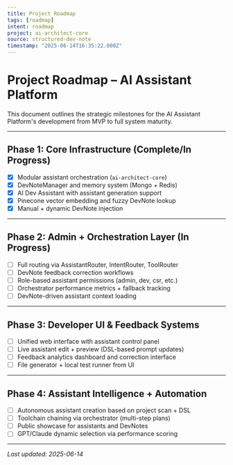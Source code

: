 ```yaml
---
title: Project Roadmap
tags: [roadmap]
intent: roadmap
project: ai-architect-core
source: structured-dev-note
timestamp: "2025-06-14T16:35:22.000Z"
---
```


# Project Roadmap – AI Assistant Platform

This document outlines the strategic milestones for the AI Assistant Platform's development from MVP to full system maturity.

---

## Phase 1: Core Infrastructure (Complete/In Progress)

- [x] Modular assistant orchestration (`ai-architect-core`)
- [x] DevNoteManager and memory system (Mongo + Redis)
- [x] AI Dev Assistant with assistant generation support
- [x] Pinecone vector embedding and fuzzy DevNote lookup
- [x] Manual + dynamic DevNote injection

---

## Phase 2: Admin + Orchestration Layer (In Progress)

- [ ] Full routing via AssistantRouter, IntentRouter, ToolRouter
- [ ] DevNote feedback correction workflows
- [ ] Role-based assistant permissions (admin, dev, csr, etc.)
- [ ] Orchestrator performance metrics + fallback tracking
- [ ] DevNote-driven assistant context loading

---

## Phase 3: Developer UI & Feedback Systems

- [ ] Unified web interface with assistant control panel
- [ ] Live assistant edit + preview (DSL-based prompt updates)
- [ ] Feedback analytics dashboard and correction interface
- [ ] File generator + local test runner from UI

---

## Phase 4: Assistant Intelligence + Automation

- [ ] Autonomous assistant creation based on project scan + DSL
- [ ] Toolchain chaining via orchestrator (multi-step plans)
- [ ] Public showcase for assistants and DevNotes
- [ ] GPT/Claude dynamic selection via performance scoring

---

_Last updated: 2025-06-14_
